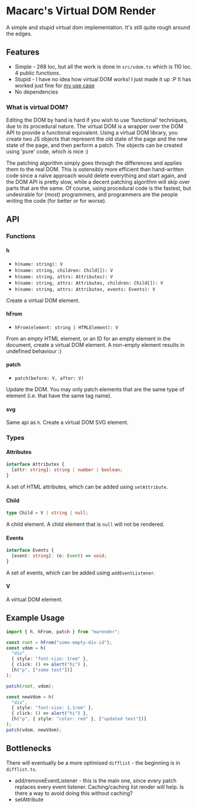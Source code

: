 # Macarc's Virtual DOM Render

A simple and stupid virtual dom implementation. It's still quite rough around the edges.

## Features

- Simple - 268 loc, but all the work is done in `src/vdom.ts` which is 110 loc. 4 public functions.
- Stupid - I have no idea how virtual DOM works! I just made it up :P It has worked just fine for [my use case](https://github.com/macarc/PipeScore)
- No dependencies

### What is virtual DOM?

Editing the DOM by hand is hard if you wish to use 'functional' techniques, due to its procedural nature. The virtual DOM is a wrapper over the DOM API to provide a functional equivalent. Using a virtual DOM library, you create two JS objects that represent the old state of the page and the new state of the page, and then perform a patch. The objects can be created using 'pure' code, which is nice :)

The patching algorithm simply goes through the differences and applies them to the real DOM. This is ostensibly more efficient than hand-written code since a naïve approach would delete everything and start again, and the DOM API is pretty slow, while a decent patching algorithm will skip over parts that are the same. Of course, using procedural code is the fastest, but undesirable for (most) programmers, and programmers are the people writing the code (for better or for worse).

## API

### Functions

#### h

- `h(name: string): V`
- `h(name: string, children: Child[]): V`
- `h(name: string, attrs: Attributes): V`
- `h(name: string, attrs: Attributes, children: Child[]): V`
- `h(name: string, attrs: Attributes, events: Events): V`

Create a virtual DOM element.

#### hFrom

- `hFrom(element: string | HTMLElement): V`

From an empty HTML element, or an ID for an empty element in the document, create a virtual DOM element. A non-empty element results in undefined behaviour :)

#### patch

- `patch(before: V, after: V)`

Update the DOM. You may only patch elements that are the same type of element (i.e. that have the same tag name).

#### svg

Same api as `h`. Create a virtual DOM SVG element.

### Types

#### Attributes

```ts
interface Attributes {
  [attr: string]: string | number | boolean;
}
```

A set of HTML attributes, which can be added using `setAttribute`.

#### Child

```ts
type Child = V | string | null;
```

A child element. A child element that is `null` will not be rendered.

#### Events

```ts
interface Events {
  [event: string]: (e: Event) => void;
}
```

A set of events, which can be added using `addEventListener`.

#### V

A virtual DOM element.

## Example Usage

```ts
import { h, hFrom, patch } from "marender";

const root = hFrom("some-empty-div-id");
const vdom = h(
  "div",
  { style: "font-size: 1rem" },
  { click: () => alert("hi") },
  [h("p", ["some text"])]
);

patch(root, vdom);

const newVdom = h(
  "div",
  { style: "font-size: 1.1rem" },
  { click: () => alert("hi") },
  [h("p", { style: "color: red" }, ["updated text"])]
);
patch(vdom, newVdom);
```

## Bottlenecks

There will eventually be a more optimised `difflist` - the beginning is in `difflist.ts`.

- add/removeEventListener - this is the main one, since every patch replaces every event listener. Caching/caching list render will help. Is there a way to avoid doing this without caching?
- setAttribute
